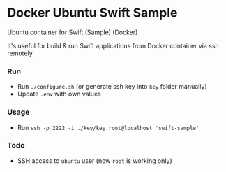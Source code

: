 # Docker Ubuntu Swift Sample

Ubuntu container for Swift (Sample) (Docker)

It's useful for build & run Swift applications from Docker container via ssh remotely

### Run
- Run `./configure.sh` (or generate ssh key into `key` folder manually)
- Update `.env` with own values

### Usage
- Run `ssh -p 2222 -i ./key/key root@localhost 'swift-sample'`

### Todo
- SSH access to `ubuntu` user (now `root` is working only)
